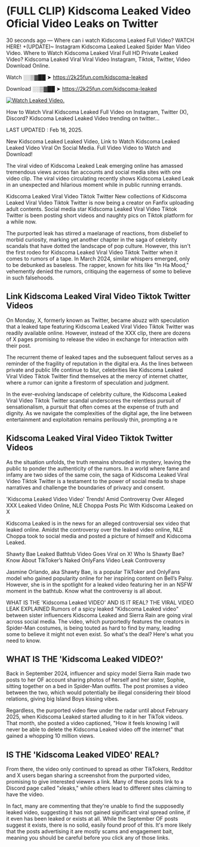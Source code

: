 # (FULL CLIP) Kidscoma Leaked Video Oficial Video Leaks on Twitter

30 seconds ago — Where can i watch Kidscoma Leaked Full Video? WATCH HERE! +(UPDATE)~ Instagram Kidscoma Leaked Leaked Spider Man Video Video. Where to Watch Kidscoma Leaked Viral Full HD Private Leaked Video? Kidscoma Leaked Viral Viral Video Instagram, Tiktok, Twitter, Video Download Online.

Watch ░░▒▓██ ➤ https://2k25fun.com/kidscoma-leaked

Download ░░▒▓██ ➤ https://2k25fun.com/kidscoma-leaked

[![Watch Leaked Video.](https://miro.medium.com/v2/resize:fit:828/format:webp/1*cilzJN44JGOrTw9NJCrNHA.gif "Watch Leaked Video")](https://2k25fun.com/kidscoma-leaked)

How to Watch Viral Kidscoma Leaked Full Video on Instagram, Twitter (X), Discord? Kidscoma Leaked Leaked Video trending on twitter...

LAST UPDATED : Feb 16, 2025.

New Kidscoma Leaked Leaked Video, Link to Watch Kidscoma Leaked Leaked Video Viral On Social Media. Full Video Video to Watch and Download!

The viral video of Kidscoma Leaked Leak emerging online has amassed tremendous views across fan accounts and social media sites with one video clip. The viral video circulating recently shows Kidscoma Leaked Leak in an unexpected and hilarious moment while in public running errands.

Kidscoma Leaked Viral Video Tiktok Twitter New collections of Kidscoma Leaked Viral Video Tiktok Twitter is now being a creator on Fanfix uploading adult contents. Social media star Kidscoma Leaked Viral Video Tiktok Twitter is been posting short videos and naughty pics on Tiktok platform for a while now.

The purported leak has stirred a maelanage of reactions, from disbelief to morbid curiosity, marking yet another chapter in the saga of celebrity scandals that have dotted the landscape of pop culture. However, this isn't the first rodeo for Kidscoma Leaked Viral Video Tiktok Twitter when it comes to rumors of a tape. In March 2024, similar whispers emerged, only to be debunked as baseless. The rapper, known for hits like "In Ha Mood," vehemently denied the rumors, critiquing the eagerness of some to believe in such falsehoods.

## Link Kidscoma Leaked Viral Video Tiktok Twitter Videos

On Monday, X, formerly known as Twitter, became abuzz with speculation that a leaked tape featuring Kidscoma Leaked Viral Video Tiktok Twitter was readily available online. However, instead of the XXX clip, there are dozens of X pages promising to release the video in exchange for interaction with their post.

The recurrent theme of leaked tapes and the subsequent fallout serves as a reminder of the fragility of reputation in the digital era. As the lines between private and public life continue to blur, celebrities like Kidscoma Leaked Viral Video Tiktok Twitter find themselves at the mercy of internet chatter, where a rumor can ignite a firestorm of speculation and judgment.

In the ever-evolving landscape of celebrity culture, the Kidscoma Leaked Viral Video Tiktok Twitter scandal underscores the relentless pursuit of sensationalism, a pursuit that often comes at the expense of truth and dignity. As we navigate the complexities of the digital age, the line between entertainment and exploitation remains perilously thin, prompting a re

##  Kidscoma Leaked Viral Video Tiktok Twitter Videos

As the situation unfolds, the truth remains shrouded in mystery, leaving the public to ponder the authenticity of the rumors. In a world where fame and infamy are two sides of the same coin, the saga of Kidscoma Leaked Viral Video Tiktok Twitter is a testament to the power of social media to shape narratives and challenge the boundaries of privacy and consent.

'Kidscoma Leaked Video Video' Trends! Amid Controversy Over Alleged XXX Leaked Video Online, NLE Choppa Posts Pic With Kidscoma Leaked on X

Kidscoma Leaked is in the news for an alleged controversial sex video that leaked online. Amidst the controversy over the leaked video online, NLE Choppa took to social media and posted a picture of himself and Kidscoma Leaked.

Shawty Bae Leaked Bathtub Video Goes Viral on X! Who Is Shawty Bae? Know About TikToker’s Naked OnlyFans Video Leak Controversy

Jasmine Orlando, aka Shawty Bae, is a popular TikToker and OnlyFans model who gained popularity online for her inspiring content on Bell’s Palsy. However, she is in the spotlight for a leaked video featuring her in an NSFW moment in the bathtub. Know what the controversy is all about.

WHAT IS THE 'Kidscoma Leaked VIDEO' AND IS IT REAL? THE VIRAL VIDEO LEAK EXPLAINED Rumors of a spicy leaked "Kidscoma Leaked video" between sister influencers Kidscoma Leaked and Sierra Rain are going viral across social media. The video, which purportedly features the creators in Spider-Man costumes, is being touted as hard to find by many, leading some to believe it might not even exist. So what's the deal? Here's what you need to know.

## WHAT IS THE 'Kidscoma Leaked VIDEO?'

Back in September 2024, influencer and spicy model Sierra Rain made two posts to her OF account sharing photos of herself and her sister, Sophie, sitting together on a bed in Spider-Man outfits. The post promises a video between the two, which would potentially be illegal considering their blood relations, giving big Island Boys kissing vibes.

Regardless, the purported video flew under the radar until about February 2025, when Kidscoma Leaked started alluding to it in her TikTok videos. That month, she posted a video captioned, "How it feels knowing I will never be able to delete the Kidscoma Leaked video off the internet" that gained a whopping 10 million views.

## IS THE 'Kidscoma Leaked VIDEO' REAL?

From there, the video only continued to spread as other TikTokers, Redditor and X users began sharing a screenshot from the purported video, promising to give interested viewers a link. Many of these posts link to a Discord page called "xleaks," while others lead to different sites claiming to have the video.

In fact, many are commenting that they're unable to find the supposedly leaked video, suggesting it has not gained significant viral spread online, if it even has been leaked or exists at all. While the September OF posts suggest it exists, there is no solid, easily found proof of this. It's more likely that the posts advertising it are mostly scams and engagement bait, meaning you should be careful before you click any of those links.
